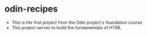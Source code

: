 # odin-recipes
- This is the first project from the Odin project's foundation course
- This project serves to build the fundamentals of HTML  